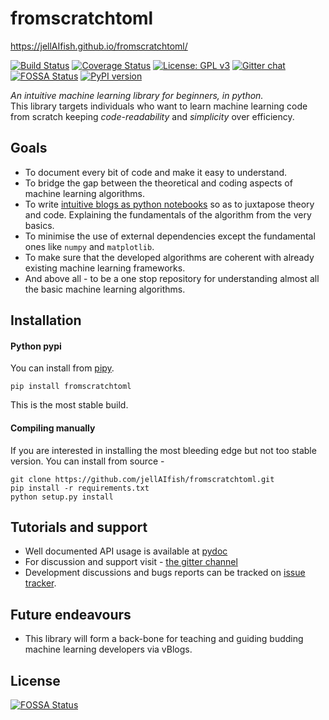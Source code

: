 # fromscratchtoml
https://jellAIfish.github.io/fromscratchtoml/

[![Build Status](https://travis-ci.org/jellAIfish/fromscratchtoml.svg?branch=master)](https://travis-ci.org/jellAIfish/fromscratchtoml)
[![Coverage Status](https://coveralls.io/repos/github/jellAIfish/fromscratchtoml/badge.svg?branch=master)](https://coveralls.io/github/jellAIfish/fromscratchtoml?branch=master)
[![License: GPL v3](https://img.shields.io/badge/License-GPL%20v3-blue.svg)](https://www.gnu.org/licenses/gpl-3.0)
[![Gitter chat](https://badges.gitter.im/gitterHQ/gitter.png)](https://gitter.im/jellAIfish/from-scratch-to-ml)
[![FOSSA Status](https://app.fossa.io/api/projects/git%2Bgithub.com%2FjellAIfish%2Ffromscratchtoml.svg?type=shield)](https://app.fossa.io/projects/git%2Bgithub.com%2FjellAIfish%2Ffromscratchtoml?ref=badge_shield)
[![PyPI version](https://badge.fury.io/py/fromscratchtoml.svg)](https://badge.fury.io/py/fromscratchtoml)


*An intuitive machine learning library for beginners, in python.*  
This library targets individuals who want to learn machine learning code from scratch keeping _code-readability_ and _simplicity_ over efficiency.

## Goals
 - To document every bit of code and make it easy to understand.
 - To bridge the gap between the theoretical and coding aspects of machine learning algorithms.
 - To write [intuitive blogs as python notebooks](https://jellaifish.github.io/fromscratchtoml/showroom/) so as to juxtapose theory and code. Explaining the fundamentals of the algorithm from the very basics.  
 - To minimise the use of external dependencies except the fundamental ones like `numpy` and `matplotlib`.
 - To make sure that the developed algorithms are coherent with already existing machine learning frameworks.
 - And above all - to be a one stop repository for understanding almost all the basic machine learning algorithms.

## Installation
#### Python pypi <a name="pypi"></a>
You can install from [pipy](https://pypi.org/project/fromscratchtoml/).

    pip install fromscratchtoml

This is the most stable build.


#### Compiling manually <a name="manual"></a>
If you are interested in installing the most bleeding edge but not too stable version. You can install
from source -  


    git clone https://github.com/jellAIfish/fromscratchtoml.git
    pip install -r requirements.txt  
    python setup.py install

## Tutorials and support
* Well documented API usage is available at [pydoc](https://www.pydoc.io/pypi/fromscratchtoml-0.0.1/)
* For discussion and support visit - [the gitter channel](https://gitter.im/jellAIfish/from-scratch-to-ml)
* Development discussions and bugs reports can be tracked on [issue tracker](https://github.com/jellAIfish/fromscratchtoml/issues).

## Future endeavours
* This library will form a back-bone for teaching and guiding budding machine learning developers via vBlogs.


## License
[![FOSSA Status](https://app.fossa.io/api/projects/git%2Bgithub.com%2FjellAIfish%2Ffromscratchtoml.svg?type=large)](https://app.fossa.io/projects/git%2Bgithub.com%2FjellAIfish%2Ffromscratchtoml?ref=badge_large)
